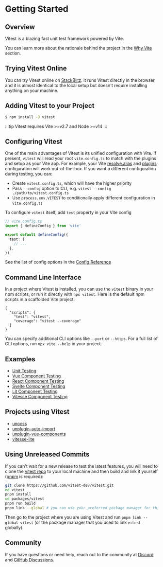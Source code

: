 # Getting Started

<DevelopmentWarning/>

## Overview

Vitest is a blazing fast unit test framework powered by Vite.

You can learn more about the rationale behind the project in the [Why Vite](./why) section.

## Trying Vitest Online

You can try Vitest online on [StackBlitz](https://stackblitz.com/fork/node-8hobg2?file=test%2Fbasic.test.ts&view=editor). It runs Vitest directly in the browser, and it is almost identical to the local setup but doesn't require installing anything on your machine.

## Adding Vitest to your Project

```bash
$ npm install -D vitest
```

:::tip
Vitest requires Vite >=v2.7 and Node >=v14
:::

## Configuring Vitest

One of the main advantages of Vitest is its unified configuration with Vite. If present, `vitest` will read your root `vite.config.ts` to match with the plugins and setup as your Vite app. For example, your Vite [resolve.alias](https://vitejs.dev/config/#resolve-alias) and [plugins](https://vitejs.dev/guide/using-plugins.html) configuration will work out-of-the-box. If you want a different configuration during testing, you can:

- Create `vitest.config.ts`, which will have the higher priority
- Pass `--config` option to CLI, e.g. `vitest --config ./path/to/vitest.config.ts`
- Use `process.env.VITEST` to conditionally apply different configuration in `vite.config.ts`

To configure `vitest` itself, add `test` property in your Vite config

```ts
// vite.config.ts
import { defineConfig } from 'vite'

export default defineConfig({
  test: {
    // ...
  },
})
```

See the list of config options in the [Config Reference](../config/)

## Command Line Interface

In a project where Vitest is installed, you can use the `vitest` binary in your npm scripts, or run it directly with `npx vitest`. Here is the default npm scripts in a scaffolded Vite project:

<!-- prettier-ignore -->
```json5
{
  "scripts": {
    "test": "vitest",
    "coverage": "vitest --coverage"
  }
}
```

You can specify additional CLI options like `--port` or `--https`. For a full list of CLI options, run `npx vite --help` in your project.

## Examples

- [Unit Testing](https://github.com/vitest-dev/vitest/tree/main/test/core)
- [Vue Component Testing](https://github.com/vitest-dev/vitest/tree/main/test/vue)
- [React Component Testing](https://github.com/vitest-dev/vitest/tree/main/test/react)
- [Svelte Component Testing](https://github.com/vitest-dev/vitest/tree/main/test/svelte)
- [Lit Component Testing](https://github.com/vitest-dev/vitest/tree/main/test/lit)
- [Vitesse Component Testing](https://github.com/vitest-dev/vitest/tree/main/test/vitesse)

## Projects using Vitest

- [unocss](https://github.com/antfu/unocss)
- [unplugin-auto-import](https://github.com/antfu/unplugin-auto-import)
- [unplugin-vue-components](https://github.com/antfu/unplugin-vue-components)
- [vitesse-lite](https://github.com/antfu/vitesse-lite)

## Using Unreleased Commits

If you can't wait for a new release to test the latest features, you will need to clone the [vitest repo](https://github.com/vitest-dev/vitest) to your local machine and then build and link it yourself ([pnpm](https://pnpm.io/) is required):

```bash
git clone https://github.com/vitest-dev/vitest.git
cd vitest
pnpm install
cd packages/vitest
pnpm run build
pnpm link --global # you can use your preferred package manager for this step
```

Then go to the project where you are using Vitest and run `pnpm link --global vitest` (or the package manager that you used to link `vitest` globally).

## Community

If you have questions or need help, reach out to the community at [Discord](https://chat.vitest.dev) and [GitHub Discussions](https://github.com/vitest-dev/vitest/discussions).
